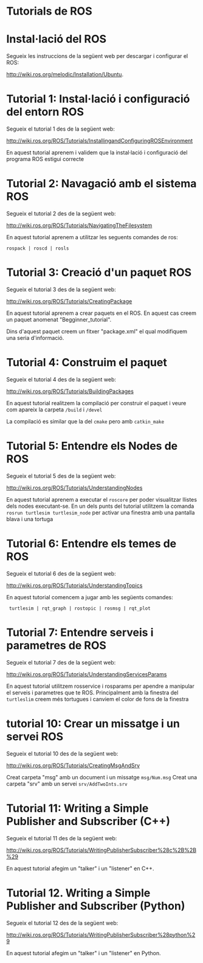 # Tutorials de ROS

# Instal·lació del ROS

Segueix les instruccions de la següent web per descargar i configurar el ROS:

http://wiki.ros.org/melodic/Installation/Ubuntu.

# Tutorial 1: Instal·lació i configuració del entorn ROS

Segueix el tutorial 1 des de la següent web:

http://wiki.ros.org/ROS/Tutorials/InstallingandConfiguringROSEnvironment

En aquest tutorial aprenem i validem que la instal·lació i configuració del programa ROS estigui correcte

# Tutorial 2: Navagació amb el sistema ROS

Segueix el tutorial 2 des de la següent web:

http://wiki.ros.org/ROS/Tutorials/NavigatingTheFilesystem

En aquest tutorial aprenem a utilitzar les seguents comandes de ros:

```rospack | roscd | rosls```

# Tutorial 3: Creació d'un paquet ROS

Segueix el tutorial 3 des de la següent web:

http://wiki.ros.org/ROS/Tutorials/CreatingPackage

En aquest tutorial aprenem a crear paquets en el ROS. En aquest cas creem un paquet anomenat "Begginner_tutorial".

Dins d'aquest paquet creem un fitxer "package.xml" el qual modifiquem una seria d'informació.

# Tutorial 4: Construim el paquet

Segueix el tutorial 4 des de la següent web:

http://wiki.ros.org/ROS/Tutorials/BuildingPackages

En aquest tutorial realitzem la compilació per construir el paquet i veure com apareix la carpeta ```/build``` i ```/devel```

La compilació es similar que la del ```cmake``` pero amb ```catkin_make```

# Tutorial 5: Entendre els Nodes de ROS

Segueix el tutorial 5 des de la següent web:

http://wiki.ros.org/ROS/Tutorials/UnderstandingNodes

En aquest tutorial aprenem a executar el ```roscore``` per poder visualitzar llistes dels nodes executant-se. En un dels punts del tutorial utilitzem la comanda ```rosrun turtlesim turtlesim_node``` per activar una finestra amb una pantalla blava i una tortuga

# Tutorial 6: Entendre els temes de ROS

Segueix el tutorial 6 des de la següent web:

http://wiki.ros.org/ROS/Tutorials/UnderstandingTopics

En aquest tutorial comencem a jugar amb les següents comandes:

``` turtlesim | rqt_graph | rostopic | rosmsg | rqt_plot```

# Tutorial 7: Entendre serveis i parametres de ROS

Segueix el tutorial 7 des de la següent web:

http://wiki.ros.org/ROS/Tutorials/UnderstandingServicesParams

En aquest tutorial utilitzem rosservice i rosparams per apendre a manipular el serveis i parametres que te ROS. Principalment amb la finestra del ```turtleslim``` creem més tortugues i canviem el color de fons de la finestra

# tutorial 10: Crear un missatge i un servei ROS

Segueix el tutorial 10 des de la següent web:

http://wiki.ros.org/ROS/Tutorials/CreatingMsgAndSrv

Creat carpeta "msg" amb un document i un missatge ```msg/Num.msg```
Creat una carpeta "srv" amb un servei ```srv/AddTwoInts.srv```

# Tutorial 11: Writing a Simple Publisher and Subscriber (C++)

Segueix el tutorial 11 des de la següent web:

http://wiki.ros.org/ROS/Tutorials/WritingPublisherSubscriber%28c%2B%2B%29

En aquest tutorial afegim un "talker" i un "listener" en C++. 

# Tutorial 12. Writing a Simple Publisher and Subscriber (Python)

Segueix el tutorial 12 des de la següent web:

http://wiki.ros.org/ROS/Tutorials/WritingPublisherSubscriber%28python%29

En aquest tutorial afegim un "talker" i un "listener" en Python.
